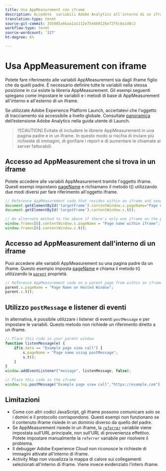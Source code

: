 ```yaml
---
title: Usa AppMeasurement con iframe
description: Accedete  variabili Adobe Analytics all'interno di un iframe o di una pagina padre mentre vi trovate in un iframe.
translation-type: tm+mt
source-git-commit: 355985a6baa1a1112e75446012be72f5c0a1d0c2
workflow-type: tm+mt
source-wordcount: '327'
ht-degree: 6%

---
```



# Usa AppMeasurement con iframe

Potete fare riferimento alle variabili AppMeasurement sia dagli iframe figlio che da quelli padre. È necessario definire tutte le variabili nella stessa posizione in cui esiste la libreria AppMeasurement. Gli esempi seguenti spiegano come impostare le variabili e i metodi di base di AppMeasurement all&#39;interno e all&#39;esterno di un iframe.

Se utilizzate  Adobe Experience Platform Launch, accertatevi che l&#39;oggetto di tracciamento sia accessibile a livello globale. Consultate [panoramica](https://docs.adobe.com/content/help/it-IT/launch/using/extensions-ref/adobe-extension/analytics-extension/overview.html) dell’estensione Adobe Analytics nella guida utente di Launch.

>!![CAUTION]
Evitate di includere le librerie AppMeasurement in una pagina padre e in un iframe. In questo modo si rischia di inviare più richieste di immagini, di gonfiare i report e di aumentare le chiamate ai server fatturabili.

## Accesso ad AppMeasurement che si trova in un iframe

Potete accedere alle variabili AppMeasurement tramite l&#39;oggetto iframe. Questi esempi impostano [pageName](../vars/page-vars/pagename.md) e richiamano il metodo [](../vars/functions/t-method.md) t() utilizzando due modi diversi per fare riferimento all&#39;oggetto iframe.

```js
// Reference AppMeasurement code that resides within an iframe and send an image request
document.getElementById('targetFrame').contentWindow.s.pageName="Page name within iframe";
document.getElementById('targetFrame').contentWindow.s.t();

// An alternate method to the above if there's only one iframe on the page
window.frames[0].contentWindow.s.pageName = "Page name within iframe";
window.frames[0].contentWindow.s.t();
```

## Accesso ad AppMeasurement dall&#39;interno di un iframe

Puoi accedere alle variabili AppMeasurement su una pagina padre da un iframe. Questo esempio imposta [pageName](../vars/page-vars/pagename.md) e chiama il metodo [](../vars/functions/t-method.md) t() utilizzando la [`parent`](https://www.w3schools.com/jsref/prop_win_parent.asp) proprietà.

```js
// Reference AppMeasurement code on a parent page from within an iframe and send an image request
parent.s.pageName = "Page Name on Hosted Window";
parent.s.t();
```

## Utilizzo `postMessage` e listener di eventi

In alternativa, è possibile utilizzare i listener di eventi `postMessage` e per impostare le variabili. Questo metodo non richiede un riferimento diretto a un iframe.

```js
// Place this code in your parent window
function listenMessage(e) {
    if(e.data == "Example page view call") {
        s.pageName = "Page name using postMessage";
        s.t();
    }
}
window.addEventListener("message", listenMessage, false);

// Place this code in the iframe
window.top.postMessage("Example page view call","https://example.com");
```

## Limitazioni

* Come con altri codici JavaScript, gli iframe possono comunicare solo se i domini e il protocollo corrispondono. Questi esempi non funzionano se il contenuto iframe risiede in un dominio diverso da quello del padre.
* Se AppMeasurement risiede in un iframe, la [`referrer`](../vars/page-vars/referrer.md) variabile viene impostata sull’URL principale, non sull’URL di provenienza effettivo. Potete impostare manualmente la `referrer` variabile per risolvere il problema.
* Il debugger [](https://docs.adobe.com/content/help/it-IT/debugger/using/experience-cloud-debugger.html) Adobe Experience Cloud non riconosce le richieste di immagini attivate all&#39;interno di iframe.
*  Activity Map non visualizza la mappa di calore sui collegamenti selezionati all&#39;interno di iframe. Viene invece evidenziato l’intero iframe.
